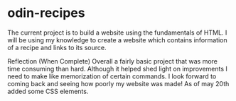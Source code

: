 # odin-recipes

The current project is to build a website using the fundamentals of HTML. I will be using my knowledge to create a website which contains information of a recipe and links to its source.

Reflection (When Complete)
Overall a fairly basic project that was more time consuming than hard. Although it helped shed light on improvements I need to make
like memorization of certain commands. I look forward to coming back and seeing how poorly my website was made!
 As of may 20th added some CSS elements.
